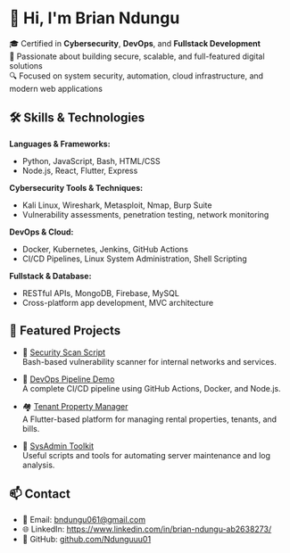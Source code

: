 # 👋 Hi, I'm Brian Ndungu

🎓 Certified in **Cybersecurity**, **DevOps**, and **Fullstack Development**  
💼 Passionate about building secure, scalable, and full-featured digital solutions  
🔍 Focused on system security, automation, cloud infrastructure, and modern web applications

## 🛠️ Skills & Technologies

**Languages & Frameworks:**  
- Python, JavaScript, Bash, HTML/CSS  
- Node.js, React, Flutter, Express

**Cybersecurity Tools & Techniques:**  
- Kali Linux, Wireshark, Metasploit, Nmap, Burp Suite  
- Vulnerability assessments, penetration testing, network monitoring

**DevOps & Cloud:**  
- Docker, Kubernetes, Jenkins, GitHub Actions  
- CI/CD Pipelines, Linux System Administration, Shell Scripting

**Fullstack & Database:**  
- RESTful APIs, MongoDB, Firebase, MySQL  
- Cross-platform app development, MVC architecture

## 📂 Featured Projects

- 🔐 [Security Scan Script](https://github.com/Ndunguuu01/security-scan-script)  
  Bash-based vulnerability scanner for internal networks and services.

- 🚀 [DevOps Pipeline Demo](https://github.com/Ndunguuu01/devops-pipeline-demo)  
  A complete CI/CD pipeline using GitHub Actions, Docker, and Node.js.

- 🏘️ [Tenant Property Manager](https://github.com/Ndunguuu01/tenant-property-manager)  
  A Flutter-based platform for managing rental properties, tenants, and bills.

- 🧰 [SysAdmin Toolkit](https://github.com/Ndunguuu01/sysadmin-toolkit)  
  Useful scripts and tools for automating server maintenance and log analysis.

## 📫 Contact

- 📧 Email: bndungu061@gmail.com  
- 🌐 LinkedIn: https://www.linkedin.com/in/brian-ndungu-ab2638273/
- 🔗 GitHub: [github.com/Ndunguuu01](https://github.com/Ndunguuu01)
